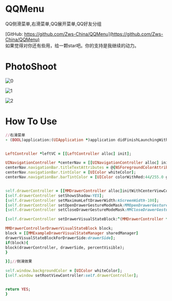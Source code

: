 # QQMenu
QQ侧滑菜单,右滑菜单,QQ展开菜单,QQ好友分组


[GitHub: https://github.com/Zws-China/QQMenu](https://github.com/Zws-China/QQMenu)<br/>
如果觉得对你还有些用，给一颗star吧。你的支持是我继续的动力。<br>



# PhotoShoot
![0](http://img.blog.csdn.net/20170428172415058?watermark/2/text/aHR0cDovL2Jsb2cuY3Nkbi5uZXQvcXFfMjY1OTgwNzc=/font/5a6L5L2T/fontsize/400/fill/I0JBQkFCMA==/dissolve/70/gravity/SouthEast)

![1](http://img.blog.csdn.net/20170428172437582?watermark/2/text/aHR0cDovL2Jsb2cuY3Nkbi5uZXQvcXFfMjY1OTgwNzc=/font/5a6L5L2T/fontsize/400/fill/I0JBQkFCMA==/dissolve/70/gravity/SouthEast)

![2](http://img.blog.csdn.net/20170428172453840?watermark/2/text/aHR0cDovL2Jsb2cuY3Nkbi5uZXQvcXFfMjY1OTgwNzc=/font/5a6L5L2T/fontsize/400/fill/I0JBQkFCMA==/dissolve/70/gravity/SouthEast)

# How To Use	
```ruby
//右滑菜单
- (BOOL)application:(UIApplication *)application didFinishLaunchingWithOptions:(NSDictionary *)launchOptions {


LeftController *leftVC = [[LeftController alloc] init];

UINavigationController *centerNav = [[UINavigationController alloc] initWithRootViewController:[[CenterController alloc] init]];
centerNav.navigationBar.titleTextAttributes = @{NSForegroundColorAttributeName: [UIColor whiteColor]};
centerNav.navigationBar.tintColor = [UIColor whiteColor];
centerNav.navigationBar.barTintColor = [UIColor colorWithRed:44/255.0 green:185/255.0 blue:176/255.0 alpha:1];


self.drawerController = [[MMDrawerController alloc]initWithCenterViewController:centerNav leftDrawerViewController:leftVC];
[self.drawerController setShowsShadow:YES];
[self.drawerController setMaximumLeftDrawerWidth:kScreenWidth-100];
[self.drawerController setOpenDrawerGestureModeMask:MMOpenDrawerGestureModeAll];
[self.drawerController setCloseDrawerGestureModeMask:MMCloseDrawerGestureModeAll];

[self.drawerController setDrawerVisualStateBlock:^(MMDrawerController *drawerController, MMDrawerSide drawerSide, CGFloat percentVisible) {

MMDrawerControllerDrawerVisualStateBlock block;
block = [[MMExampleDrawerVisualStateManager sharedManager]
drawerVisualStateBlockForDrawerSide:drawerSide];
if(block){
block(drawerController, drawerSide, percentVisible);
}

}];//侧滑效果

self.window.backgroundColor = [UIColor whiteColor];
[self.window setRootViewController:self.drawerController];


return YES;
}


```